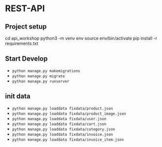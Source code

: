 # REST-API
## Project setup
cd api_workshop
python3 -m venv env
source env/bin/activate
pip install -r requirements.txt

## Start Develop
- `python manage.py makemigrations`
- `python manage.py migrate`
- `python manage.py runserver`

## init data

- `python manage.py loaddata fixdata/product.json`
- `python manage.py loaddata fixdata/product_image.json`
- `python manage.py loaddata fixdata/user.json`
- `python manage.py loaddata fixdata/cart.json`
- `python manage.py loaddata fixdata/category.json`
- `python manage.py loaddata fixdata/invoice.json`
- `python manage.py loaddata fixdata/invoice_item.json`
